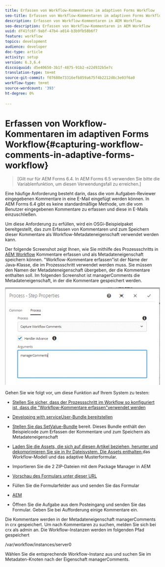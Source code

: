 ```yaml
---
title: Erfassen von Workflow-Kommentaren im adaptiven Forms Workflow
seo-title: Erfassen von Workflow-Kommentaren im adaptiven Forms Workflow
description: Erfassen von Workflow-Kommentaren in AEM Workflow
seo-description: Erfassen von Workflow-Kommentaren in AEM Workflow
uuid: df41fc6f-9abf-47b4-a014-b3b9fb58b6f7
feature: workflow
topics: development
audience: developer
doc-type: article
activity: setup
version: 6.3,6.4
discoiquuid: d5e40650-3b1f-4875-91b2-e22d932b5e7c
translation-type: tm+mt
source-git-commit: f07680e73316efb859a675f4b2212d8c3e03f6a0
workflow-type: tm+mt
source-wordcount: '393'
ht-degree: 0%

---
```



# Erfassen von Workflow-Kommentaren im adaptiven Forms Workflow{#capturing-workflow-comments-in-adaptive-forms-workflow}

>[Gilt nur für AEM Forms 6.4. In AEM Forms 6.5 verwenden Sie bitte die Variablenfunktion, um diesen Verwendungsfall zu erreichen.]

Eine häufige Anforderung besteht darin, dass die vom Aufgaben-Reviewer eingegebenen Kommentare in eine E-Mail eingefügt werden können. In AEM Forms 6.4 gibt es keine standardmäßige Methode, um die vom Benutzer eingegebenen Kommentare zu erfassen und diese in E-Mails einzuschließen.

Um diese Anforderung zu erfüllen, wird ein OSGi-Beispielpaket bereitgestellt, das zum Erfassen von Kommentaren und zum Speichern dieser Kommentare als Workflow-Metadateneigenschaft verwendet werden kann.

Der folgende Screenshot zeigt Ihnen, wie Sie mithilfe des Prozessschritts in [AEM Workflow](http://localhost:4502/editor.html/conf/global/settings/workflow/models/CaptureComments.html) Kommentare erfassen und als Metadateneigenschaft speichern können. &quot;Workflow-Kommentare erfassen&quot;ist der Name der Java-Klasse, die im Prozessschritt verwendet werden muss. Sie müssen den Namen der Metadateneigenschaft übergeben, der die Kommentare enthalten soll. Im folgenden Screenshot ist managerComments die Metadateneigenschaft, in der die Kommentare gespeichert werden.

![workflows comments1](assets/workflowcomments1.gif)

Gehen Sie wie folgt vor, um diese Funktion auf Ihrem System zu testen:
* [Stellen Sie sicher, dass der Prozessschritt im Workflow so konfiguriert ist, dass die &quot;Workflow-Kommentare erfassen&quot;verwendet werden](http://localhost:4502/editor.html/conf/global/settings/workflow/models/CaptureComments.html)

* [Developing with serviceUser-Bundle bereitstellen](/help/forms/assets/common-osgi-bundles/DevelopingWithServiceUser.jar)

* [Stellen Sie das SetValue-Bundle](/help/forms/assets/common-osgi-bundles/SetValueApp.core-1.0-SNAPSHOT.jar) bereit. Dieses Bundle enthält den Beispielcode zum Erfassen der Kommentare und zum Speichern als Metadateneigenschaft

* [Laden Sie die Assets, die sich auf diesen Artikel beziehen, herunter und dekomprimieren Sie sie in Ihr Dateisystem. Die Assets enthalten ](assets/capturecomments.zip) das Workflow-Modell und das adaptive Musterformular.

* Importieren Sie die 2 ZIP-Dateien mit dem Package Manager in AEM

* [Vorschau des Formulars unter dieser URL](http://localhost:4502/content/dam/formsanddocuments/capturecomments/jcr:content?wcmmode=disabled)

* Füllen Sie die Formularfelder aus und senden Sie das Formular

* [AEM](http://localhost:4502/aem/inbox)

* Öffnen Sie die Aufgabe aus dem Posteingang und senden Sie das Formular. Geben Sie bei Aufforderung einige Kommentare ein.

Die Kommentare werden in der Metadateneigenschaft managerComments in crx gespeichert. Um nach Kommentaren zu suchen, melden Sie sich bei crx als admin an. Die Workflow-Instanzen werden im folgenden Pfad gespeichert

/var/workflow/instances/server0

Wählen Sie die entsprechende Workflow-Instanz aus und suchen Sie im Metadaten-Knoten nach der Eigenschaft managerComments.


